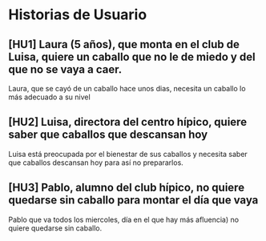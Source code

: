 Historias de Usuario
======
[HU1] Laura (5 años), que monta en el club de Luisa, quiere un caballo que no le de miedo y del que no se vaya a caer. 
----------
Laura, que se cayó de un caballo hace unos dias, necesita un caballo lo más adecuado a su nivel

[HU2] Luisa, directora del centro hípico, quiere saber que caballos que descansan hoy 
---------
Luisa está preocupada por el bienestar de sus caballos y necesita saber que caballos descansan hoy para así no prepararlos.

[HU3] Pablo, alumno del club hípico, no quiere quedarse sin caballo para montar el día que vaya 
--------
Pablo que va todos los miercoles, día en el que hay más afluencia) no quiere quedarse sin caballo.